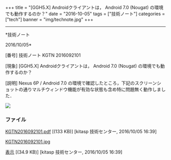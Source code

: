 ﻿+++
title = "[GGH5.X] Androidクライアントは， Android 7.0 (Nougat) の環境でも動作するのか？"
date = "2016-10-05"
tags = ["技術ノート"]
categories = ["tech"]
banner = "img/technote.jpg"
+++

-----------------------------------------------------------------------------------------------------------------------------

*技術ノート

2016/10/05*


[番号]
技術ノート KGTN 2016092101

[現象]
[GGH5.X] Androidクライアントは， Android 7.0 (Nougat)
の環境でも動作するのか？

[説明]
Nexus 6P / Android 7.0
の環境で確認したところ，下記のスクリーンショットの通りマルチウィンドウ機能が有効な状態も含め特に問題無く動作しました．

![](http://techreport.kitasp.net/attachments/download/3087/KGTN2016092101.jpg)


### ファイル

 
 


[KGTN2016092101.pdf](http://techreport.kitasp.net/attachments/download/3086/KGTN2016092101.pdf)
 [(133 KB)] [kitasp 技術センター, 2016/10/05
16:39]

[KGTN2016092101.jpg](http://techreport.kitasp.net/attachments/download/3087/KGTN2016092101.jpg)

[表示](http://techreport.kitasp.net/attachments/3087/KGTN2016092101.jpg "表示")
 [(34.9 KB)] [kitasp 技術センター, 2016/10/05
16:39]


 


 

